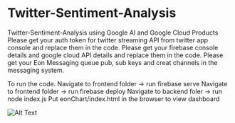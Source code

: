 # Twitter-Sentiment-Analysis
Twitter-Sentiment-Analysis using Google AI and Google Cloud Products
Please get your auth token for twitter streaming API from twitter app console and replace them in the code.
Please get your firebase console details and google cloud API details and replace them in the code.
Please get your Eon Messaging queue pub, sub keys and creat channels in the messaging system.

To run the code.
Navigate to frontend folder -> run firebase serve
Navigate to frontend folder -> run firebase deploy
Navigate to backend foler -> run node index.js 
Put eonChart/index.html in the browser to view dashboard

![Alt Text](https://media.giphy.com/media/vFKqnCdLPNOKc/giphy.gif)
